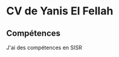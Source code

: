 <html>
<head>
</head>
  <h1>CV de Yanis El Fellah</h1>
  <h2>Compétences</h2>
<p>J'ai des compétences en SISR</p>
<body>
</body>
</html>
